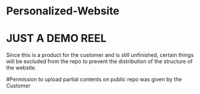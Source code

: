 # Personalized-Website

# JUST A DEMO REEL

Since this is a product for the customer and is still unfinished,
certain things will be excluded from the repo to prevent the distribution of the structure of the website.

#Permission to upload partial contents on public repo was given by the Customer

